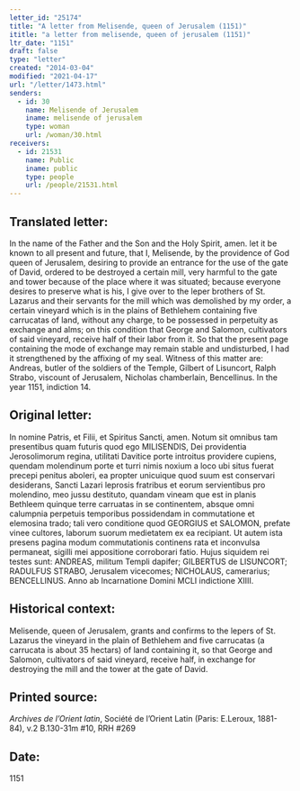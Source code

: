 ```yaml
---
letter_id: "25174"
title: "A letter from Melisende, queen of Jerusalem (1151)"
ititle: "a letter from melisende, queen of jerusalem (1151)"
ltr_date: "1151"
draft: false
type: "letter"
created: "2014-03-04"
modified: "2021-04-17"
url: "/letter/1473.html"
senders:
  - id: 30
    name: Melisende of Jerusalem
    iname: melisende of jerusalem
    type: woman
    url: /woman/30.html
receivers:
  - id: 21531
    name: Public
    iname: public
    type: people
    url: /people/21531.html
---
```

<h2> Translated letter:</h2>In the name of the Father and the Son and the Holy Spirit, amen.  let it be known to all present and future, that I, Melisende, by the providence of God queen of Jerusalem, desiring to provide an entrance for the use of the gate of David, ordered to be destroyed a certain mill, very harmful to the gate and tower because of the place where it was situated; because everyone desires to preserve what is his, I give over to the leper brothers of St. Lazarus and their servants for the mill which was demolished by my order, a certain vineyard which is in the plains of Bethlehem containing five carrucatas of land, without any charge, to be possessed in perpetuity as exchange and alms; on this condition that George and Salomon, cultivators of said vineyard, receive half of their labor from it.  So that the present page containing the mode of exchange may remain stable and undisturbed, I had it strengthened by the affixing of my seal.  Witness of this matter are:  Andreas, butler of the soldiers of the Temple, Gilbert of Lisuncort, Ralph Strabo, viscount of Jerusalem, Nicholas chamberlain, Bencellinus.  In the year 1151, indiction 14.
<h2 class="mt-4"> Original letter:</h2>In nomine Patris, et Filii, et Spiritus Sancti, amen. Notum sit omnibus tam presentibus quam futuris quod ego MILISENDIS, Dei providentia Jerosolimorum regina, utilitati Davitice porte introitus providere cupiens, quendam molendinum porte et turri nimis noxium a loco ubi situs fuerat precepi penitus aboleri, ea propter unicuique quod suum est conservari desiderans, Sancti Lazari leprosis fratribus et eorum servientibus pro molendino, meo jussu destituto, quandam vineam que est in planis Bethleem quinque terre carruatas in se continentem, absque omni calumpnia perpetuis temporibus possidendam in commutatione et elemosina trado; tali vero conditione quod GEORGIUS et SALOMON, prefate vinee cultores, laborum suorum medietatem ex ea recipiant. Ut autem ista presens pagina modum commutationis continens rata et inconvulsa permaneat, sigilli mei appositione corroborari fatio.  Hujus siquidem rei testes sunt:  ANDREAS, militum Templi dapifer; GILBERTUS de LISUNCORT; RADULFUS STRABO, Jerusalem vicecomes; NICHOLAUS, camerarius; BENCELLINUS.  Anno ab Incarnatione Domini MCLI indictione XIIII.
<h2 class="mt-4"> Historical context:</h2>Melisende, queen of Jerusalem, grants and confirms to the lepers of St. Lazarus the vineyard in the plain of Bethlehem and five carrucatas (a carrucata is about 35 hectars) of land containing it, so that George and Salomon, cultivators of said vineyard, receive half, in exchange for destroying the mill and the tower at the gate of David.
<h2 class="mt-4"> Printed source:</h2><p><em>Archives de l’Orient latin</em>, Société&nbsp;de l’Orient Latin (Paris: E.Leroux, 1881-84), v.2 B.130-31m #10, RRH #269</p><h2 class="mt-4"> Date:</h2>1151
